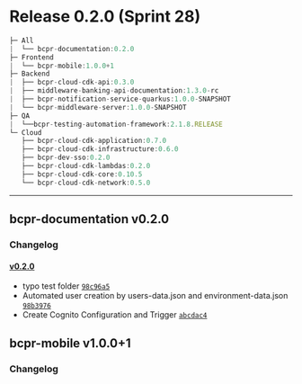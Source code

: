 # Release 0.2.0 (Sprint 28)

```javascript
├─ All
|  └── bcpr-documentation:0.2.0
├─ Frontend
|  └── bcpr-mobile:1.0.0+1
├─ Backend
|  ├── bcpr-cloud-cdk-api:0.3.0
|  ├── middleware-banking-api-documentation:1.3.0-rc
|  ├── bcpr-notification-service-quarkus:1.0.0-SNAPSHOT
|  └── bcpr-middleware-server:1.0.0-SNAPSHOT
├─ QA
|  └──bcpr-testing-automation-framework:2.1.8.RELEASE
└─ Cloud
   ├── bcpr-cloud-cdk-application:0.7.0
   ├── bcpr-cloud-cdk-infrastructure:0.6.0
   ├── bcpr-dev-sso:0.2.0
   ├── bcpr-cloud-cdk-lambdas:0.2.0
   ├── bcpr-cloud-cdk-core:0.10.5
   └── bcpr-cloud-cdk-network:0.5.0
```
----------
## bcpr-documentation v0.2.0
### Changelog
#### [v0.2.0](https://github.com/us-east-1/bcpr-cloud-cdk-application/compare/v0.1.0...v0.2.0)

- typo test folder [`98c96a5`](https://console.aws.amazon.com/codesuite/codecommit/repositories/bcpr-cloud-cdk-application/commit/98c96a551677d27ddc63ece5e4094d0139b0bcdd)
- Automated user creation by users-data.json and environment-data.json [`98b3976`](https://console.aws.amazon.com/codesuite/codecommit/repositories/bcpr-cloud-cdk-application/commit/98b3976ea9e61e6e5801c773c4602646c3a097ea)
- Create Cognito Configuration and Trigger [`abcdac4`](https://console.aws.amazon.com/codesuite/codecommit/repositories/bcpr-cloud-cdk-application/commit/abcdac4275050c3221c2af6c4b46bb51504da856)

## bcpr-mobile v1.0.0+1
### Changelog
